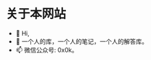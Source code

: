 # 关于本网站

- 👋 Hi,
- 👀 一个人的库，一个人的笔记，一个人的解答库。
- 📫 微信公众号: 0x0k。

<!---
0xkl/0xkl is a ✨ special ✨ repository because its `README.md` (this file) appears on your GitHub profile.
You can click the Preview link to take a look at your changes.
--->
